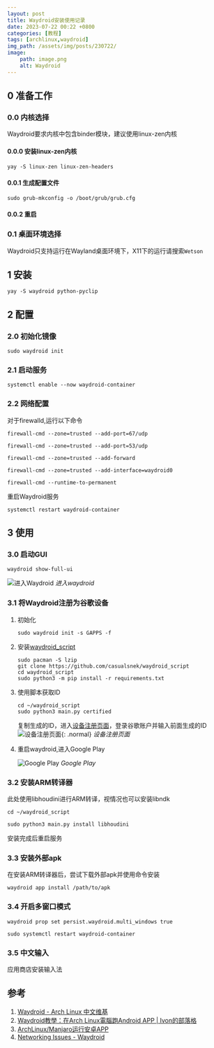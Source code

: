 ```yaml
---
layout: post
title: Waydroid安装使用记录
date: 2023-07-22 00:22 +0800
categories: [教程]
tags: [archlinux,waydroid]
img_path: /assets/img/posts/230722/
image:
    path: image.png
    alt: Waydroid
---
```


## 0 准备工作

### 0.0 内核选择

Waydroid要求内核中包含binder模块，建议使用linux-zen内核

#### 0.0.0 安装linux-zen内核

```shell
yay -S linux-zen linux-zen-headers
```

#### 0.0.1 生成配置文件

```shell
sudo grub-mkconfig -o /boot/grub/grub.cfg
```

#### 0.0.2 重启

### 0.1 桌面环境选择

Waydroid只支持运行在Wayland桌面环境下，X11下的运行请搜索`Wetson`

## 1 安装

```shell
yay -S waydroid python-pyclip
```

## 2 配置

### 2.0 初始化镜像

```shell
sudo waydroid init
```

### 2.1 启动服务

```shell
systemctl enable --now waydroid-container
```

### 2.2 网络配置

对于firewalld,运行以下命令

```shell
firewall-cmd --zone=trusted --add-port=67/udp

firewall-cmd --zone=trusted --add-port=53/udp

firewall-cmd --zone=trusted --add-forward

firewall-cmd --zone=trusted --add-interface=waydroid0

firewall-cmd --runtime-to-permanent
```

重启Waydroid服务

```shell
systemctl restart waydroid-container
```

## 3 使用

### 3.0 启动GUI

```shell
waydroid show-full-ui
```

![进入Waydroid](image.png)
_进入waydroid_

### 3.1 将Waydroid注册为谷歌设备

1. 初始化

    ```shell
    sudo waydroid init -s GAPPS -f
    ```

2. 安装[waydroid_script](https://github.com/casualsnek/waydroid_script)

    ```shell
    sudo pacman -S lzip
    git clone https://github.com/casualsnek/waydroid_script
    cd waydroid_script
    sudo python3 -m pip install -r requirements.txt  
    ```

3. 使用脚本获取ID

    ```shell
    cd ~/waydroid_script
    sudo python3 main.py certified
    ```

    复制生成的ID，进入[设备注册页面](https://www.google.com/android/uncertified/?pli=1)，登录谷歌账户并输入前面生成的ID
    ![设备注册页面](image-2.png){: .normal}
    _设备注册页面_

4. 重启waydroid,进入Google Play

    ![Google Play](image-1.png)
    _Google Play_

### 3.2 安装ARM转译器

此处使用libhoudini进行ARM转译，视情况也可以安装libndk

```shell
cd ~/waydroid_script

sudo python3 main.py install libhoudini
```

安装完成后重启服务

### 3.3 安装外部apk

在安装ARM转译器后，尝试下载外部apk并使用命令安装

```shell
waydroid app install /path/to/apk
```

### 3.4 开启多窗口模式

```shell
waydroid prop set persist.waydroid.multi_windows true

sudo systemctl restart waydroid-container
```

### 3.5 中文输入

应用商店安装输入法

## 参考

1. [Waydroid -  Arch Linux 中文维基](https://wiki.archlinuxcn.org/wiki/Waydroid)
2. [Waydroid教學：在Arch Linux電腦跑Android APP \| Ivon的部落格](https://ivonblog.com/posts/archlinux-waydroid/)
3. [ArchLinux/Manjaro运行安卓APP](https://www.yangc.top/archives/linux-run-android)
4. [Networking Issues - Waydroid](https://docs.waydro.id/debugging/networking-issues)
